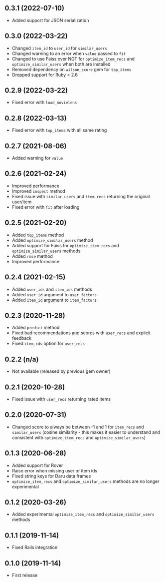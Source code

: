 ## 0.3.1 (2022-07-10)

- Added support for JSON serialization

## 0.3.0 (2022-03-22)

- Changed `item_id` to `user_id` for `similar_users`
- Changed warning to an error when `value` passed to `fit`
- Changed to use Faiss over NGT for `optimize_item_recs` and `optimize_similar_users` when both are installed
- Removed dependency on `wilson_score` gem for `top_items`
- Dropped support for Ruby < 2.6

## 0.2.9 (2022-03-22)

- Fixed error with `load_movielens`

## 0.2.8 (2022-03-13)

- Fixed error with `top_items` with all same rating

## 0.2.7 (2021-08-06)

- Added warning for `value`

## 0.2.6 (2021-02-24)

- Improved performance
- Improved `inspect` method
- Fixed issue with `similar_users` and `item_recs` returning the original user/item
- Fixed error with `fit` after loading

## 0.2.5 (2021-02-20)

- Added `top_items` method
- Added `optimize_similar_users` method
- Added support for Faiss for `optimize_item_recs` and `optimize_similar_users` methods
- Added `rmse` method
- Improved performance

## 0.2.4 (2021-02-15)

- Added `user_ids` and `item_ids` methods
- Added `user_id` argument to `user_factors`
- Added `item_id` argument to `item_factors`

## 0.2.3 (2020-11-28)

- Added `predict` method
- Fixed bad recommendations and scores with `user_recs` and explicit feedback
- Fixed `item_ids` option for `user_recs`

## 0.2.2 (n/a)

- Not available (released by previous gem owner)

## 0.2.1 (2020-10-28)

- Fixed issue with `user_recs` returning rated items

## 0.2.0 (2020-07-31)

- Changed score to always be between -1 and 1 for `item_recs` and `similar_users` (cosine similarity - this makes it easier to understand and consistent with `optimize_item_recs` and `optimize_similar_users`)

## 0.1.3 (2020-06-28)

- Added support for Rover
- Raise error when missing user or item ids
- Fixed string keys for Daru data frames
- `optimize_item_recs` and `optimize_similar_users` methods are no longer experimental

## 0.1.2 (2020-03-26)

- Added experimental `optimize_item_recs` and `optimize_similar_users` methods

## 0.1.1 (2019-11-14)

- Fixed Rails integration

## 0.1.0 (2019-11-14)

- First release
